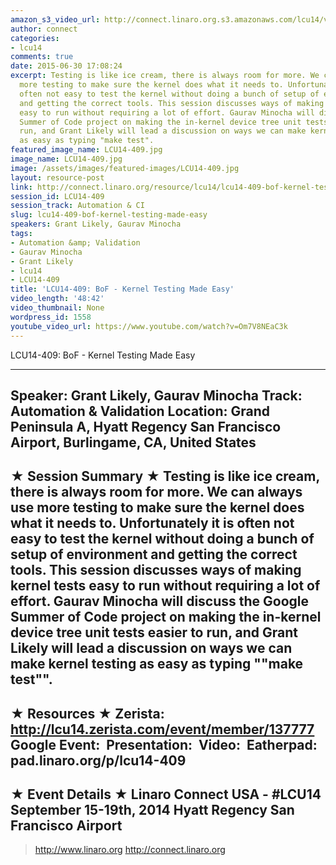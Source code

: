 ```yaml
---
amazon_s3_video_url: http://connect.linaro.org.s3.amazonaws.com/lcu14/videos/09-18-Thursday/LCU14-409-+BoF+-+Kernel+Testing+Made+Easy.mp4
author: connect
categories:
- lcu14
comments: true
date: 2015-06-30 17:08:24
excerpt: Testing is like ice cream, there is always room for more. We can always use
  more testing to make sure the kernel does what it needs to. Unfortunately it is
  often not easy to test the kernel without doing a bunch of setup of environment
  and getting the correct tools. This session discusses ways of making kernel tests
  easy to run without requiring a lot of effort. Gaurav Minocha will discuss the Google
  Summer of Code project on making the in-kernel device tree unit tests easier to
  run, and Grant Likely will lead a discussion on ways we can make kernel testing
  as easy as typing "make test".
featured_image_name: LCU14-409.jpg
image_name: LCU14-409.jpg
image: /assets/images/featured-images/LCU14-409.jpg
layout: resource-post
link: http://connect.linaro.org/resource/lcu14/lcu14-409-bof-kernel-testing-made-easy/
session_id: LCU14-409
session_track: Automation & CI
slug: lcu14-409-bof-kernel-testing-made-easy
speakers: Grant Likely, Gaurav Minocha
tags:
- Automation &amp; Validation
- Gaurav Minocha
- Grant Likely
- lcu14
- LCU14-409
title: 'LCU14-409: BoF - Kernel Testing Made Easy'
video_length: '48:42'
video_thumbnail: None
wordpress_id: 1558
youtube_video_url: https://www.youtube.com/watch?v=Om7V8NEaC3k
---
```


LCU14-409: BoF - Kernel Testing Made Easy

---------------------------------------------------

Speaker: Grant Likely, Gaurav Minocha
Track: Automation & Validation
Location: Grand Peninsula A, Hyatt Regency San Francisco Airport, Burlingame, CA, United States
---------------------------------------------------

★ Session Summary ★
Testing is like ice cream, there is always room for more. We can always use more testing to make sure the kernel does what it needs to. Unfortunately it is often not easy to test the kernel without doing a bunch of setup of environment and getting the correct tools. This session discusses ways of making kernel tests easy to run without requiring a lot of effort. Gaurav Minocha will discuss the Google Summer of Code project on making the in-kernel device tree unit tests easier to run, and Grant Likely will lead a discussion on ways we can make kernel testing as easy as typing ""make test"".
---------------------------------------------------

★ Resources ★
Zerista: http://lcu14.zerista.com/event/member/137777
Google Event: 
Presentation: 
Video: 
Eatherpad: pad.linaro.org/p/lcu14-409
---------------------------------------------------

★ Event Details ★
Linaro Connect USA - #LCU14
September 15-19th, 2014
Hyatt Regency San Francisco Airport
---------------------------------------------------

> http://www.linaro.org
> http://connect.linaro.org
